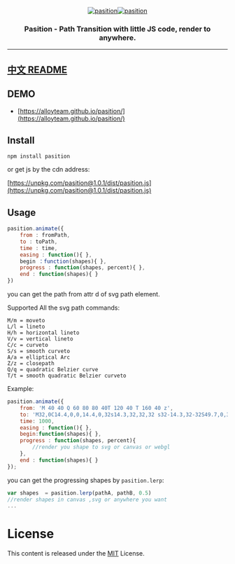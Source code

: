 ﻿
<p align="center">
  <a href ="##"><img alt="pasition" src="http://images2015.cnblogs.com/blog/105416/201706/105416-20170620094820476-131210795.gif"></a><a href ="##"><img alt="pasition" src="http://images2015.cnblogs.com/blog/105416/201706/105416-20170620094817554-48316107.gif"></a>
</p>
<h3 align="center">
Pasition - Path Transition with little JS code, render to anywhere.
</h3>

---

## [﻿中文 README](https://github.com/AlloyTeam/pasition/blob/master/docs/release.md)

## DEMO

* [https://alloyteam.github.io/pasition/](https://alloyteam.github.io/pasition/)

## Install

```
npm install pasition
```

or get js by the cdn address:

[https://unpkg.com/pasition@1.0.1/dist/pasition.js](https://unpkg.com/pasition@1.0.1/dist/pasition.js)

## Usage

```js
pasition.animate({
    from : fromPath,
    to : toPath,
    time : time,
    easing : function(){ },
    begin ：function(shapes){ },
    progress : function(shapes, percent){ },
    end : function(shapes){ }
})
```

you can get the path from attr d of svg path element.

Supported All the svg path commands:

```
M/m = moveto
L/l = lineto
H/h = horizontal lineto
V/v = vertical lineto
C/c = curveto
S/s = smooth curveto
A/a = elliptical Arc
Z/z = closepath
Q/q = quadratic Belzier curve
T/t = smooth quadratic Belzier curveto
```

Example:

```js
pasition.animate({
    from: 'M 40 40 Q 60 80 80 40T 120 40 T 160 40 z',
    to: 'M32,0C14.4,0,0,14.4,0,32s14.3,32,32,32 s32-14.3,32-32S49.7,0,32,0z',
    time: 1000,
    easing : function(){ },
    begin:function(shapes){ },
    progress : function(shapes, percent){
        //render you shape to svg or canvas or webgl
    },
    end : function(shapes){ }
});
```

you can get the progressing shapes by `pasition.lerp`:

```js
var shapes  = pasition.lerp(pathA, pathB, 0.5)
//render shapes in canvas ,svg or anywhere you want
...
```

# License
This content is released under the [MIT](http://opensource.org/licenses/MIT) License.
